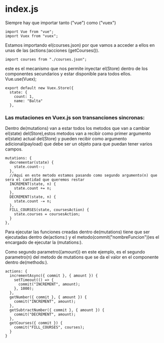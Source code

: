 # index.js
Siempre hay que importar tanto ("vue") como ("vuex")
```
import Vue from "vue";
import Vuex from "vuex";
```
Estamos importando el(courses.json) por que vamos a acceder a ellos en unas de las (actions:)acciones (getCourses()).
```
import courses from "./courses.json";
```
este es el mecanismo que nos permite inyectar el(Store) dentro de los componentes secundarios y estar disponible para todos ellos. Vue.use(Vuex);
```
export default new Vuex.Store({
  state: {
    count: 1,
    name: "Balta"
  },
```
### Las mutaciones en Vuex.js son transanciones sincronas: 

Dentro de(mutations) van a estar todos los metodos que van a cambiar el(state) del(Store),estos metodos van a recibir como primer argumento el(state) actual del(Store) y pueden recibir como argumento adicional(payload) que debe ser un objeto para que puedan tener varios campos.
```
mutations: {
  decrementar(state) {
    state.count--;
  },
  //Aqui en este metodo estamos pasando como segundo argumento(n) que sera el cantidad que queremos restar
  INCREMENT(state, n) {
    state.count += n;
  },
  DECREMENT(state, n) {
    state.count -= n;
  },
  FILL_COURSES(state, coursesAction) {
    state.courses = coursesAction;
  }
},
```
Para ejecutar las funciones creadas dentro de(mutations) tiene que ser ejecutadas dentro de(actions:) y el metodo(commit("nombreFuncion"))es el encargado de ejecutar la (mutations:).

Como segundo parametro({amount}) en este ejemplo, es el segundo parametro(n) del metodo de mutations que se da el valor en el componente dentro de(methods:).
```
actions: {
  incrementAsync({ commit }, { amount }) {
    setTimeout(() => {
      commit("INCREMENT", amount);
    }, 1000);
  },
  getNumber({ commit }, { amount }) {
    commit("INCREMENT", amount);
  },
  getSubtractNumber({ commit }, { amount }) {
    commit("DECREMENT", amount);
  },
  getCourses({ commit }) {
    commit("FILL_COURSES", courses);
  }
}
```

